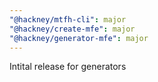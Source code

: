 ```yaml
---
"@hackney/mtfh-cli": major
"@hackney/create-mfe": major
"@hackney/generator-mfe": major
---
```


Intital release for generators
